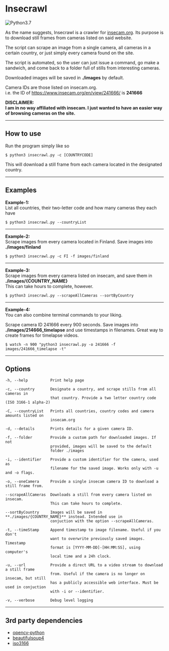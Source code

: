 # Insecrawl

![Python3.7](https://img.shields.io/badge/python-3.7-green)

As the name suggests, Insecrawl is a crawler for [insecam.org](https://www.insecam.org/). Its purpose is to download still frames from cameras listed on said website.

The script can scrape an image from a single camera, all cameras in a certain country, or just simply every camera found on the site.

The script is automated, so the user can just issue a command, go make a sandwich, and come back to a folder full of stills from interesting cameras.

Downloaded images will be saved in **./images** by default.

Camera IDs are those listed on insecam.org.  
i.e. the ID of https://www.insecam.org/en/view/241666/ is **241666**

**DISCLAIMER:**  
**I am in no way affiliated with insecam. I just wanted to have an easier way of browsing cameras on the site.**

---

## How to use

Run the program simply like so

```
$ python3 insecrawl.py -c [COUNTRYCODE]
```

This will download a still frame from each camera located in the designated country.

---

## Examples

**Example-1:**  
List all countries, their two-letter code and how many cameras they each have

```
$ python3 insecrawl.py --countryList
```

---

**Example-2:**  
Scrape images from every camera located in Finland. Save images into **./images/finland**

```
$ python3 insecrawl.py -c FI -f images/finland
```

---

**Example-3:**  
Scrape images from every camera listed on insecam, and save them in **./images/{COUNTRY_NAME}**  
This can take hours to complete, however.

```
$ python3 insecrawl.py --scrapeAllCameras --sortByCountry
```

---

**Example-4:**  
You can also combine terminal commands to your liking.

Scrape camera ID 241666 every 900 seconds.
Save images into **./images/214666_timelapse** and use timestamps in filenames. Great way to create frames for timelapse videos.

```
$ watch -n 900 "python3 insecrawl.py -o 241666 -f images/241666_timelapse -t"
```

---

## Options

```
-h, --help          Print help page

-c, --country       Designate a country, and scrape stills from all cameras in
                    that country. Provide a two letter country code (ISO 3166-1 alpha-2)

-C, --countryList   Prints all countries, country codes and camera amounts listed on
                    insecam.org

-d, --details       Prints details for a given camera ID.

-f, --folder        Provide a custom path for downloaded images. If not
                    provided, images will be saved to the default
                    folder ./images

-i, --identifier    Provide a custom identifier for the camera, used as
                    filename for the saved image. Works only with -u and -o flags.

-o, --oneCamera     Provide a single insecam camera ID to download a still frame from.

--scrapeAllCameras  Downloads a still from every camera listed on insecam.
                    This can take hours to complete.

--sortByCountry     Images will be saved in **./images/{COUNTRY_NAME}** instead. Intended use in
                    conjuction with the option --scrapeAllCameras.

-t, --timeStamp     Append timestamp to image filename. Useful if you don't
                    want to overwrite previously saved images. Timestamp
                    format is [YYYY-MM-DD]-[HH:MM:SS], using computer's
                    local time and a 24h clock.

-u, --url           Provide a direct URL to a video stream to download a still frame
                    from. Useful if the camera is no longer on insecam, but still
                    has a publicly accessible web interface. Must be used in conjuction
                    with -i or --identifier.

-v, --verbose       Debug level logging
```

---

## 3rd party dependencies

- [opencv-python](https://pypi.org/project/opencv-python/)
- [beautifulsoup4](https://pypi.org/project/beautifulsoup4/)
- [iso3166](https://pypi.org/project/iso3166/)
